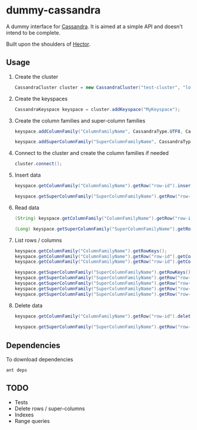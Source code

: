 # dummy-cassandra

A dummy interface for [Cassandra](http://cassandra.apache.org). It is aimed at a simple API and doesn't intend to be complete.

Built upon the shoulders of [Hector](http://hector-client.github.com/hector).

## Usage


1. Create the cluster

	```java
	CassandraCluster cluster = new CassandraCluster("test-cluster", "localhost");
	```

1. Create the keyspaces
	
	```java
	CassandraKeyspace keyspace = cluster.addKeyspace("MyKeyspace");
	```
	
1. Create the column families and super-column families
	
	```java
	keyspace.addColumnFamily("ColumnFamilyName", CassandraType.UTF8, CassandraType.UTF8, CassandraType.UTF8);
	
	keyspace.addSuperColumnFamily("SuperColumnFamilyName", CassandraType.UTF8, CassandraType.UTF8, CassandraType.UTF8, CassandraType.Counter);
	```

1. Connect to the cluster and create the column families if needed

	```java
	cluster.connect();
	```
	
1. Insert data

	```java
	keyspace.getColumnFamily("ColumnFamilyName").getRow("row-id").insert("column-name", "column-value");
	
	keyspace.getSuperColumnFamily("SuperColumnFamilyName").getRow("row-id").getSuperColumn("super-column-id").incrementCounter("column-name", 1);
	```

1. Read data

	```java
	(String) keyspace.getColumnFamily("ColumnFamilyName").getRow("row-id").getColumn("column-name");
	
	(Long) keyspace.getSuperColumnFamily("SuperColumnFamilyName").getRow("row-id").getSuperColumn("super-column-id").getColumn("column-name");
	```
	
1. List rows / columns

	```java
	keyspace.getColumnFamily("ColumnFamilyName").getRowKeys();
	keyspace.getColumnFamily("ColumnFamilyName").getRow("row-id").getColumnCount();
	keyspace.getColumnFamily("ColumnFamilyName").getRow("row-id").getColumnNames();
	
	keyspace.getSuperColumnFamily("SuperColumnFamilyName").getRowKeys();
	keyspace.getSuperColumnFamily("SuperColumnFamilyName").getRow("row-id").getSuperColumnCount();
	keyspace.getSuperColumnFamily("SuperColumnFamilyName").getRow("row-id").getSuperColumnKeys();
	keyspace.getSuperColumnFamily("SuperColumnFamilyName").getRow("row-id").getSuperColumn("super-column-id").getColumnCount();
	keyspace.getSuperColumnFamily("SuperColumnFamilyName").getRow("row-id").getSuperColumn("super-column-id").getColumnNames();
	```

1. Delete data

	```java
	keyspace.getColumnFamily("ColumnFamilyName").getRow("row-id").delete("column-name");
		
	keyspace.getSuperColumnFamily("SuperColumnFamilyName").getRow("row-id").getSuperColumn("super-column-id").delete("column-name");
	```


## Dependencies

To download dependencies

	ant deps


## TODO

- Tests
- Delete rows / super-columns
- Indexes
- Range queries
 
